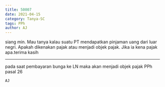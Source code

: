 ```yaml
---
title: 50007
date: 2021-04-15
category: Tanya-SC
tags: PPh
author: AJ
---
```


siang min. Mau tanya kalau suatu PT mendapatkan pinjaman uang dari luar negri. Apakah dikenakan pajak atau menjadi objek pajak. Jika ia kena pajak apa.terima kasih

---

pada saat pembayaran bunga ke LN maka akan menjadi objek pajak PPh pasal 26

`AJ`
